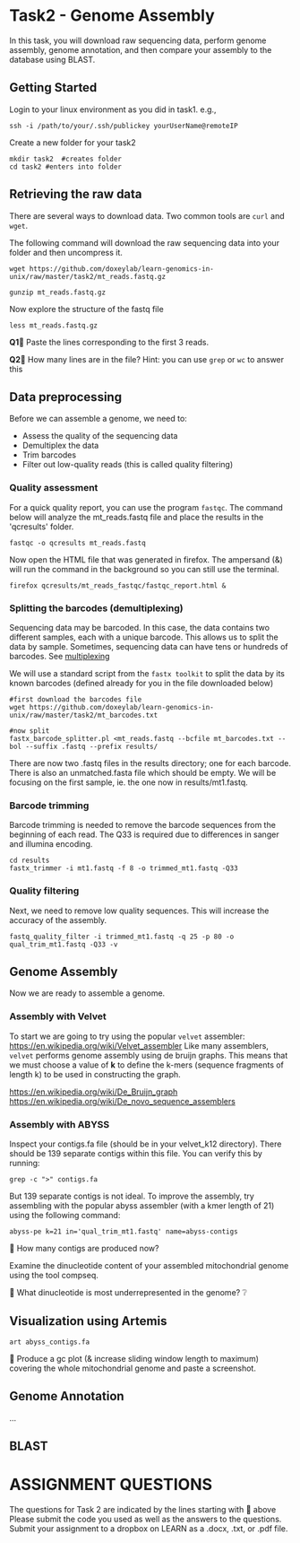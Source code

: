 # Task2 - Genome Assembly

In this task, you will download raw sequencing data, perform genome assembly, genome annotation, and then compare your assembly to the database using BLAST.

## Getting Started

Login to your linux environment as you did in task1. e.g.,

```
ssh -i /path/to/your/.ssh/publickey yourUserName@remoteIP
```

Create a new folder for your task2

```
mkdir task2  #creates folder
cd task2 #enters into folder
```

## Retrieving the raw data

There are several ways to download data. Two common tools are `curl` and `wget`.

The following command will download the raw sequencing data into your folder and then uncompress it.

```
wget https://github.com/doxeylab/learn-genomics-in-unix/raw/master/task2/mt_reads.fastq.gz

gunzip mt_reads.fastq.gz

```

Now explore the structure of the fastq file

```
less mt_reads.fastq.gz
```

<b>Q1</b>:large_blue_circle: Paste the lines corresponding to the first 3 reads.


<b>Q2</b>:large_blue_circle: How many lines are in the file? Hint: you can use `grep` or `wc` to answer this


## Data preprocessing

Before we can assemble a genome, we need to:

* Assess the quality of the sequencing data
* Demultiplex the data
* Trim barcodes
* Filter out low-quality reads (this is called quality filtering)

### Quality assessment
For a quick quality report, you can use the program `fastqc`.
The command below will analyze the mt_reads.fastq file and place the results in the 'qcresults' folder.

```
fastqc -o qcresults mt_reads.fastq
```

Now open the HTML file that was generated in firefox. The ampersand (&) will run the command in the background so you can still use the terminal.

```
firefox qcresults/mt_reads_fastqc/fastqc_report.html &
```

### Splitting the barcodes (demultiplexing)

Sequencing data may be barcoded. In this case, the data contains two different samples, each with a unique barcode.
This allows us to split the data by sample. Sometimes, sequencing data can have tens or hundreds of barcodes. See [multiplexing](https://www.illumina.com/science/technology/next-generation-sequencing/multiplex-sequencing.html)

We will use a standard script from the `fastx toolkit` to split the data by its known barcodes (defined already for you in the file downloaded below)

```
#first download the barcodes file
wget https://github.com/doxeylab/learn-genomics-in-unix/raw/master/task2/mt_barcodes.txt

#now split
fastx_barcode_splitter.pl <mt_reads.fastq --bcfile mt_barcodes.txt --bol --suffix .fastq --prefix results/
```

There are now two .fastq files in the results directory; one for each barcode.  There is also an unmatched.fasta file which should be empty.  We will be focusing on the first sample, ie. the one now in results/mt1.fastq.

### Barcode trimming

Barcode trimming is needed to remove the barcode sequences from the beginning of each read. The Q33 is required due to differences in sanger and illumina encoding.

```
cd results
fastx_trimmer -i mt1.fastq -f 8 -o trimmed_mt1.fastq -Q33
```


### Quality filtering

Next, we need to remove low quality sequences. This will increase the accuracy of the assembly.

```
fastq_quality_filter -i trimmed_mt1.fastq -q 25 -p 80 -o qual_trim_mt1.fastq -Q33 -v
```


## Genome Assembly

Now we are ready to assemble a genome. 

### Assembly with Velvet
To start we are going to try using the popular `velvet` assembler: https://en.wikipedia.org/wiki/Velvet_assembler
Like many assemblers, `velvet` performs genome assembly using de bruijn graphs. This means that we must choose a value of <b>k</b> to define the k-mers (sequence fragments of length k) to be used in constructing the graph.

https://en.wikipedia.org/wiki/De_Bruijn_graph
https://en.wikipedia.org/wiki/De_novo_sequence_assemblers



### Assembly with ABYSS

Inspect your contigs.fa file (should be in your velvet_k12 directory). There should be 139 separate contigs within this file. You can verify this by running:

```
grep -c ">" contigs.fa
```

But 139 separate contigs is not ideal. To improve the assembly, try assembling with the popular abyss assembler (with a kmer length of 21) using the following command:

```
abyss-pe k=21 in='qual_trim_mt1.fastq' name=abyss-contigs
```

:large_blue_circle: How many contigs are produced now?


Examine the dinucleotide content of your assembled mitochondrial genome using the tool compseq. 

:large_blue_circle: What dinucleotide is most underrepresented in the genome? :grey_question:


## Visualization using Artemis

```
art abyss_contigs.fa
```

:large_blue_circle: Produce a gc plot (& increase sliding window length to maximum) covering the whole mitochondrial genome and paste a screenshot.


## Genome Annotation

...

## BLAST



# ASSIGNMENT QUESTIONS

The questions for Task 2 are indicated by the lines starting with :large_blue_circle: above
Please submit the code you used as well as the answers to the questions. Submit your assignment to a dropbox on LEARN as a .docx, .txt, or .pdf file.
